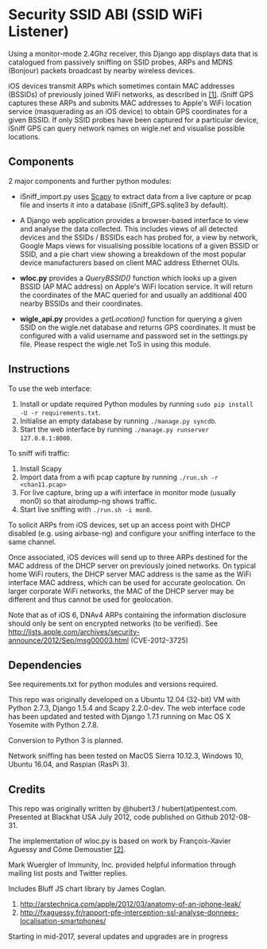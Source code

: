Security SSID ABI (SSID WiFi Listener)
==========

Using a monitor-mode 2.4Ghz receiver, this Django app displays data that is catalogued from passively sniffing on SSID probes, ARPs and MDNS (Bonjour) packets broadcast by nearby wireless devices.

iOS devices transmit ARPs which sometimes contain MAC addresses (BSSIDs) of previously joined WiFi networks, as described in [[1]][ars]. iSniff GPS captures these ARPs and submits MAC addresses to Apple's WiFi location service (masquerading as an iOS device) to obtain GPS coordinates for a given BSSID. If only SSID probes have been captured for a particular device, iSniff GPS can query network names on wigle.net and visualise possible locations.

Components
----------

2 major components and further python modules:
* iSniff_import.py uses [Scapy](http://www.secdev.org/projects/scapy/) to extract data from a live capture or pcap file and inserts it into a database (iSniff_GPS.sqlite3 by default).

* A Django web application provides a browser-based interface to view and analyse the data collected. This includes views of all detected devices and the SSIDs / BSSIDs each has probed for, a view by network, Google Maps views for visualising possible locations of a given BSSID or SSID, and a pie chart view showing a breakdown of the most popular device manufacturers based on client MAC address Ethernet OUIs.

* __wloc.py__ provides a _QueryBSSID()_ function which looks up a given BSSID (AP MAC address) on Apple's WiFi location service. It will return the coordinates of the MAC queried for and usually an additional 400 nearby BSSIDs and their coordinates.

* __wigle_api.py__ provides a _getLocation()_ function for querying a given SSID on the wigle.net database and returns GPS coordinates. It must be configured with a valid username and password set in the settings.py file. Please respect the wigle.net ToS in using this module.

Instructions
------------

To use the web interface:

1. Install or update required Python modules by running `sudo pip install -U -r requirements.txt`.
2. Initialise an empty database by running `./manage.py syncdb`.
3. Start the web interface by running `./manage.py runserver 127.0.0.1:8000`.

To sniff wifi traffic:

1. Install Scapy
2. Import data from a wifi pcap capture by running `./run.sh -r <chan11.pcap>`
3. For live capture, bring up a wifi interface in monitor mode (usually mon0) so that airodump-ng shows traffic.
4. Start live sniffing with `./run.sh -i mon0`. 

To solicit ARPs from iOS devices, set up an access point with DHCP disabled (e.g. using airbase-ng) and configure your sniffing interface to the same channel.

Once associated, iOS devices will send up to three ARPs destined for the MAC address of the DHCP server on previously joined networks. On typical home WiFi routers, the DHCP server MAC address is the same as the WiFi interface MAC address, which can be used for accurate geolocation. On larger corporate WiFi networks, the MAC of the DHCP server may be different and thus cannot be used for geolocation.

Note that as of iOS 6, DNAv4 ARPs containing the information disclosure should only be sent on encrypted networks (to be verified). See http://lists.apple.com/archives/security-announce/2012/Sep/msg00003.html (CVE-2012-3725)

Dependencies
------------

See requirements.txt for python modules and versions required.

This repo was originally developed on a Ubuntu 12.04 (32-bit) VM with Python 2.7.3, Django 1.5.4 and Scapy 2.2.0-dev.
The web interface code has been updated and tested with Django 1.7.1 running on Mac OS X Yosemite with Python 2.7.8.

Conversion to Python 3 is planned.

Network sniffing has been tested on MacOS Sierra 10.12.3, Windows 10, Ubuntu 16.04, and Raspian (RasPi 3).

Credits
-------

This repo was originally written by @hubert3 / hubert(at)pentest.com. Presented at Blackhat USA July 2012, code published on Github 2012-08-31.

The implementation of wloc.py is based on work by François-Xavier Aguessy and Côme Demoustier [[2]][paper].

Mark Wuergler of Immunity, Inc. provided helpful information through mailing list posts and Twitter replies.

Includes Bluff JS chart library by James Coglan.

1. http://arstechnica.com/apple/2012/03/anatomy-of-an-iphone-leak/
2. http://fxaguessy.fr/rapport-pfe-interception-ssl-analyse-donnees-localisation-smartphones/

[ars]: http://arstechnica.com/apple/2012/03/anatomy-of-an-iphone-leak/
[paper]: http://fxaguessy.fr/rapport-pfe-interception-ssl-analyse-donnees-localisation-smartphones/

Starting in mid-2017, several updates and upgrades are in progress 